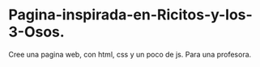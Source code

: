 # Pagina-inspirada-en-Ricitos-y-los-3-Osos.
Cree una pagina web, con html, css y un poco de js. Para una profesora.
